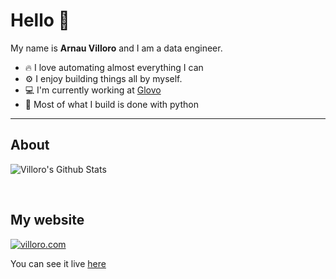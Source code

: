 # Hello 👋 

My name is **Arnau Villoro** and I am a data engineer. 

* 🔥 I love automating almost everything I can 
* ⚙️ I enjoy building things all by myself.
* 💻 I'm currently working at [Glovo](https://github.com/Glovo)
* 🐍 Most of what I build is done with python

---

## About
![Villoro's Github Stats](https://github-readme-stats.vercel.app/api?username=villoro&show_icons=true&theme=default)

<br>

## My website
[![villoro.com](https://github-readme-stats.vercel.app/api/pin/?username=villoro&repo=villoro.com&theme=default)](https://github.com/villoro/villoro.com)

You can see it live [here](https://villoro.com)
